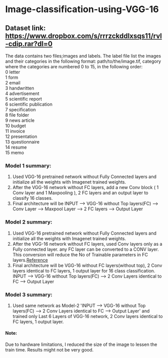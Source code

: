 # Image-classification-using-VGG-16

## Dataset link: https://www.dropbox.com/s/rrrzckddlxsqs11/rvl-cdip.rar?dl=0

The data contains two files;images and labels. The label file list the images and their categories in the following format: path/to/the/image.tif, category     where the categories are numbered 0 to 15, 
in the following order:  
0 letter  
1 form    
2 email   
3 handwritten   
4 advertisement   
5 scientific report   
6 scientific publication   
7 specification   
8 file folder   
9 news article   
10 budget   
11 invoice  
12 presentation   
13 questionnaire  
14 resume  
15 memo  
### Model 1 summary:
1. Used VGG-16 pretrained network without Fully Connected layers and initialize all the weights with Imagenet trained weights.  
2. After the VGG-16 network without FC layers, add a new Conv block ( 1 Conv layer and 1 Maxpooling ), 2 FC layers and an output layer to classify 16 classes.   
3. Final architecture will be INPUT --> VGG-16 without Top layers(FC) --> Conv Layer --> Maxpool Layer --> 2 FC layers --> Output Layer 

### Model 2 summary:
1. Used VGG-16 pretrained network without Fully Connected layers and initialize all the weights with Imagenet trained weights.  
2. After the VGG-16 network without FC layers, used Conv layers only as a Fully connected layer. any FC layer can be converted to a CONV layer. This conversion will reduce the No of Trainable parameters in FC layers.[Reference](http://cs231n.github.io/convolutional-networks/#convert
)
3. Final architecture will be VGG-16 without FC layers(without top), 2 Conv layers identical to FC layers, 1 output layer for 16 class classification. INPUT --> VGG-16 without Top layers(FC) --> 2 Conv Layers identical to FC --> Output Layer

### Model 3 summary:
1. Used same network as Model-2 'INPUT --> VGG-16 without Top layers(FC) --> 2 Conv Layers identical to FC --> Output Layer' and trained only Last 6 Layers of VGG-16 network, 2 Conv layers identical to FC layers, 1 output layer.

#### Note:  
Due to hardware limitations, I reduced the size of the image to lessen the train time. Results might not be very good.
